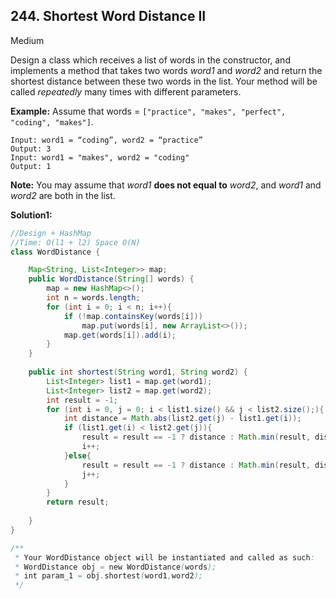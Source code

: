 ## 244. Shortest Word Distance II

Medium

Design a class which receives a list of words in the constructor, and implements a method that takes two words *word1* and *word2* and return the shortest distance between these two words in the list. Your method will be called *repeatedly* many times with different parameters. 

**Example:**
Assume that words = `["practice", "makes", "perfect", "coding", "makes"]`.

```
Input: word1 = “coding”, word2 = “practice”
Output: 3
Input: word1 = "makes", word2 = "coding"
Output: 1
```

**Note:**
You may assume that *word1* **does not equal to** *word2*, and *word1* and *word2* are both in the list.

**Solution1:**

```java
//Design + HashMap
//Time: O(l1 + l2) Space O(N)
class WordDistance {

    Map<String, List<Integer>> map;
    public WordDistance(String[] words) {
        map = new HashMap<>();
        int n = words.length;
        for (int i = 0; i < n; i++){
            if (!map.containsKey(words[i]))
                map.put(words[i], new ArrayList<>());
            map.get(words[i]).add(i);
        }
    }
    
    public int shortest(String word1, String word2) {
        List<Integer> list1 = map.get(word1);
        List<Integer> list2 = map.get(word2);
        int result = -1;
        for (int i = 0, j = 0; i < list1.size() && j < list2.size();){
            int distance = Math.abs(list2.get(j) - list1.get(i));
            if (list1.get(i) < list2.get(j)){   
                result = result == -1 ? distance : Math.min(result, distance);
                i++;
            }else{
                result = result == -1 ? distance : Math.min(result, distance);
                j++;
            }
        }
        return result;
        
    }
}

/**
 * Your WordDistance object will be instantiated and called as such:
 * WordDistance obj = new WordDistance(words);
 * int param_1 = obj.shortest(word1,word2);
 */
```



